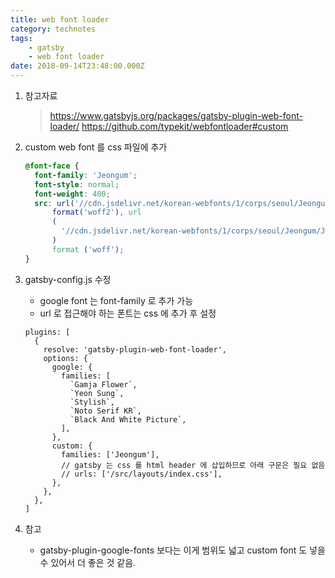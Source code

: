 ```yaml
---
title: web font loader
category: technotes
tags:
    - gatsby
    - web font loader
date: 2018-09-14T23:48:00.000Z
---
```


1.  참고자료

    > https://www.gatsbyjs.org/packages/gatsby-plugin-web-font-loader/
    > https://github.com/typekit/webfontloader#custom

2.  custom web font 를 css 파일에 추가

    ```css
    @font-face {
      font-family: 'Jeongum';
      font-style: normal;
      font-weight: 400;
      src: url('//cdn.jsdelivr.net/korean-webfonts/1/corps/seoul/Jeongum/Jeongum.woff2')
          format('woff2'), url
          (
            '//cdn.jsdelivr.net/korean-webfonts/1/corps/seoul/Jeongum/Jeongum.woff'
          )
          format ('woff');
    }
    ```

3.  gatsby-config.js 수정

    - google font 는 font-family 로 추가 가능
    - url 로 접근해야 하는 폰트는 css 에 추가 후 설정

    ```jsx{2-19}
    plugins: [
      {
        resolve: 'gatsby-plugin-web-font-loader',
        options: {
          google: {
            families: [
              `Gamja Flower`,
              `Yeon Sung`,
              `Stylish`,
              `Noto Serif KR`,
              `Black And White Picture`,
            ],
          },
          custom: {
            families: ['Jeongum'],
            // gatsby 는 css 를 html header 에 삽입하므로 아래 구문은 필요 없음
            // urls: ['/src/layouts/index.css'],
          },
        },
      },
    ]
    ```

4.  참고

    - gatsby-plugin-google-fonts 보다는 이게 범위도 넓고 custom font 도 넣을 수 있어서 더 좋은 것 같음.

